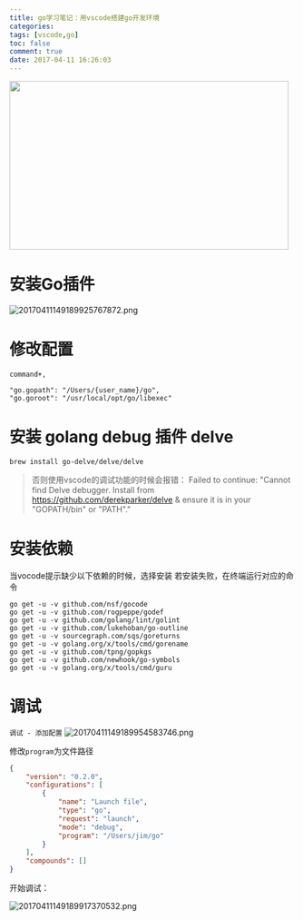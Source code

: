 ```yaml
---
title: go学习笔记：用vscode搭建go开发环境
categories:
tags: [vscode,go]
toc: false
comment: true
date: 2017-04-11 16:26:03
---
```



<img src="http://o9xbyqajf.bkt.clouddn.com/20170727150113818639668.png" width="492" height="297"/>



<!--more-->
# 安装Go插件
![20170411149189925767872.png](http://o9xbyqajf.bkt.clouddn.com/20170411149189925767872.png)

# 修改配置
`command+,`
```
"go.gopath": "/Users/{user_name}/go",
"go.goroot": "/usr/local/opt/go/libexec"
```

# 安装 golang debug 插件 delve
```
brew install go-delve/delve/delve
```

>否则使用vscode的调试功能的时候会报错：
Failed to continue: "Cannot find Delve debugger. Install from https://github.com/derekparker/delve & ensure it is in your "GOPATH/bin" or "PATH"."

# 安装依赖
当vocode提示缺少以下依赖的时候，选择安装
若安装失败，在终端运行对应的命令
``` shell
go get -u -v github.com/nsf/gocode
go get -u -v github.com/rogpeppe/godef
go get -u -v github.com/golang/lint/golint
go get -u -v github.com/lukehoban/go-outline
go get -u -v sourcegraph.com/sqs/goreturns
go get -u -v golang.org/x/tools/cmd/gorename
go get -u -v github.com/tpng/gopkgs
go get -u -v github.com/newhook/go-symbols
go get -u -v golang.org/x/tools/cmd/guru
```

# 调试
`调试 - 添加配置`
![20170411149189954583746.png](http://o9xbyqajf.bkt.clouddn.com/20170411149189954583746.png)

修改`program`为文件路径

``` json /Users/jim/Documents/code/go/.vscode/launch.json
{
    "version": "0.2.0",
    "configurations": [
        {
            "name": "Launch file",
            "type": "go",
            "request": "launch",
            "mode": "debug",
            "program": "/Users/jim/go"
        }
    ],
    "compounds": []
}
```

开始调试：

![20170411149189917370532.png](http://o9xbyqajf.bkt.clouddn.com/20170411149189917370532.png)

 